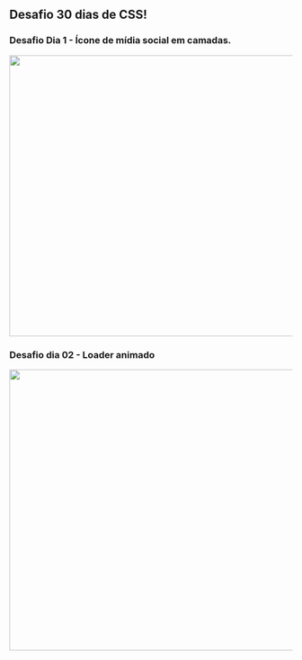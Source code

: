 ## Desafio 30 dias de CSS!

### Desafio Dia 1 - Ícone de mídia social em camadas.

<img src="https://user-images.githubusercontent.com/5480615/90995434-5b6bd180-e592-11ea-8ab5-b060d78d12a3.gif" data-canonical-src="https://user-images.githubusercontent.com/5480615/90995434-5b6bd180-e592-11ea-8ab5-b060d78d12a3.gif" width="700" height="500" />

### Desafio dia 02 - Loader animado

<img src="https://j.gifs.com/0YZoB5.gif" data-canonical-src="https://j.gifs.com/0YZoB5.gif" width="700" height="500" />
